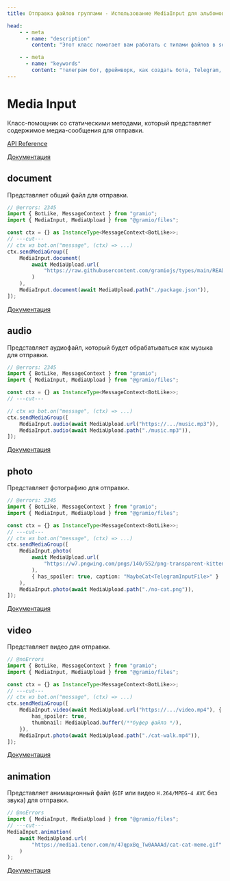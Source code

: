 ```yaml
---
title: Отправка файлов группами - Использование MediaInput для альбомов

head:
    - - meta
      - name: "description"
        content: "Этот класс помогает вам работать с типами файлов в sendMediaGroup и других методах"

    - - meta
      - name: "keywords"
        content: "телеграм бот, фреймворк, как создать бота, Telegram, Telegram Bot API, GramIO, TypeScript, JavaScript, Node.JS, Nodejs, Deno, Bun, MediaInput, sendMediaGroup, отправка альбомов, группы медиа, InputMediaPhoto, InputMediaVideo, InputMediaAudio, InputMediaDocument, InputMediaAnimation, отправка нескольких файлов, медиа-группы, медиа-сообщения, альбомы в Telegram, mediaGroup, способы отправки медиа"
---
```


# Media Input

Класс-помощник со статическими методами, который представляет содержимое медиа-сообщения для отправки.

[API Reference](https://jsr.io/@gramio/files/doc)

[Документация](https://core.telegram.org/bots/api/#inputmedia)

## document

Представляет общий файл для отправки.

```ts twoslash
// @errors: 2345
import { BotLike, MessageContext } from "gramio";
import { MediaInput, MediaUpload } from "@gramio/files";

const ctx = {} as InstanceType<MessageContext<BotLike>>;
// ---cut---
// ctx из bot.on("message", (ctx) => ...)
ctx.sendMediaGroup([
    MediaInput.document(
        await MediaUpload.url(
            "https://raw.githubusercontent.com/gramiojs/types/main/README.md"
        )
    ),
    MediaInput.document(await MediaUpload.path("./package.json")),
]);
```

[Документация](https://core.telegram.org/bots/api/#inputmediadocument)

## audio

Представляет аудиофайл, который будет обрабатываться как музыка для отправки.

```ts twoslash
// @errors: 2345
import { BotLike, MessageContext } from "gramio";
import { MediaInput, MediaUpload } from "@gramio/files";

const ctx = {} as InstanceType<MessageContext<BotLike>>;
// ---cut---

// ctx из bot.on("message", (ctx) => ...)
ctx.sendMediaGroup([
    MediaInput.audio(await MediaUpload.url("https://.../music.mp3")),
    MediaInput.audio(await MediaUpload.path("./music.mp3")),
]);
```

[Документация](https://core.telegram.org/bots/api/#inputmediaaudio)

## photo

Представляет фотографию для отправки.

```ts twoslash
// @errors: 2345
import { BotLike, MessageContext } from "gramio";
import { MediaInput, MediaUpload } from "@gramio/files";

const ctx = {} as InstanceType<MessageContext<BotLike>>;
// ---cut---
// ctx из bot.on("message", (ctx) => ...)
ctx.sendMediaGroup([
    MediaInput.photo(
        await MediaUpload.url(
            "https://w7.pngwing.com/pngs/140/552/png-transparent-kitten-if-cats-could-talk-the-meaning-of-meow-pet-sitting-dog-pet-dog-mammal-animals-cat-like-mammal.png"
        ),
        { has_spoiler: true, caption: "MaybeCat<TelegramInputFile>" }
    ),
    MediaInput.photo(await MediaUpload.path("./no-cat.png")),
]);
```

[Документация](https://core.telegram.org/bots/api/#inputmediaphoto)

## video

Представляет видео для отправки.

```ts twoslash
// @noErrors
import { BotLike, MessageContext } from "gramio";
import { MediaInput, MediaUpload } from "@gramio/files";

const ctx = {} as InstanceType<MessageContext<BotLike>>;
// ---cut---
// ctx из bot.on("message", (ctx) => ...)
ctx.sendMediaGroup([
    MediaInput.video(await MediaUpload.url("https://.../video.mp4"), {
        has_spoiler: true,
        thumbnail: MediaUpload.buffer(/**буфер файла */),
    }),
    MediaInput.photo(await MediaUpload.path("./cat-walk.mp4")),
]);
```

[Документация](https://core.telegram.org/bots/api/#inputmediavideo)

## animation

Представляет анимационный файл (`GIF` или видео `H.264/MPEG-4 AVC` без звука) для отправки.

```ts twoslash
// @noErrors
import { MediaInput, MediaUpload } from "@gramio/files";
// ---cut---
MediaInput.animation(
    await MediaUpload.url(
        "https://media1.tenor.com/m/47qpxBq_Tw0AAAAd/cat-cat-meme.gif"
    )
);
```

[Документация](https://core.telegram.org/bots/api/#inputmediaanimation)
